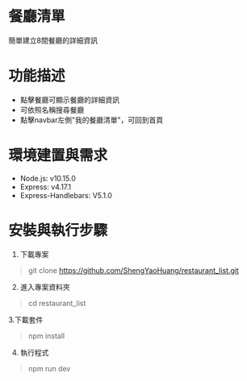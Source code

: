 # 餐廳清單
簡單建立8間餐廳的詳細資訊
# 功能描述
- 點擊餐廳可顯示餐廳的詳細資訊
- 可依照名稱搜尋餐廳
- 點擊navbar左側"我的餐廳清單"，可回到首頁
# 環境建置與需求
- Node.js: v10.15.0
- Express: v4.17.1
- Express-Handlebars: V5.1.0
# 安裝與執行步驟
1. 下載專案
> git clone https://github.com/ShengYaoHuang/restaurant_list.git

2. 進入專案資料夾
> cd restaurant_list

3.下載套件
> npm install

4. 執行程式
> npm run dev
